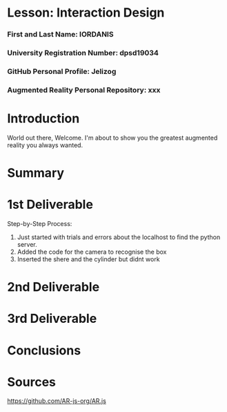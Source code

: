 # Lesson: Interaction Design

### First and Last Name: IORDANIS
### University Registration Number: dpsd19034
### GitHub Personal Profile: Jelizog
### Augmented Reality Personal Repository: xxx

# Introduction
World out there, Welcome.
I'm about to show you the greatest augmented reality you always wanted. 

# Summary


# 1st Deliverable

Step-by-Step Process:

1. Just started with trials and errors about the localhost to find the python server.
2. Added the code for the camera to recognise the box
3. Inserted the shere and the cylinder but didnt work



# 2nd Deliverable


# 3rd Deliverable 


# Conclusions


# Sources

https://github.com/AR-js-org/AR.js
